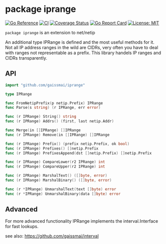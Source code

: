 # package iprange
[![Go Reference](https://pkg.go.dev/badge/github.com/gaissmai/iprange.svg)](https://pkg.go.dev/github.com/gaissmai/iprange#section-documentation)
[![CI](https://github.com/gaissmai/iprange/actions/workflows/go.yml/badge.svg)](https://github.com/gaissmai/iprange/actions/workflows/go.yml)
[![Coverage Status](https://coveralls.io/repos/github/gaissmai/iprange/badge.svg?branch=master)](https://coveralls.io/github/gaissmai/iprange?branch=master)
[![Go Report Card](https://goreportcard.com/badge/github.com/gaissmai/iprange)](https://goreportcard.com/report/github.com/gaissmai/iprange)
[![License: MIT](https://img.shields.io/badge/License-MIT-yellow.svg)](https://opensource.org/licenses/MIT)


`package iprange` is an extension to net/netip

An additional type IPRange is defined and the most useful methods for it. Not all IP address ranges in the wild are CIDRs,
very often you have to deal with ranges not representable as a prefix. This library handels IP ranges and CIDRs transparently. 

## API

```go
import "github.com/gaissmai/iprange"

type IPRange

func FromNetipPrefix(p netip.Prefix) IPRange
func Parse(s string) (r IPRange, err error)

func (r IPRange) String() string
func (r IPRange) Addrs() (first, last netip.Addr)

func Merge(in []IPRange) []IPRange
func (r IPRange) Remove(in []IPRange) []IPRange

func (r IPRange) Prefix() (prefix netip.Prefix, ok bool)
func (r IPRange) Prefixes() []netip.Prefix
func (r IPRange) PrefixesAppend(dst []netip.Prefix) []netip.Prefix

func (r IPRange) CompareLower(r2 IPRange) int
func (r IPRange) CompareUpper(r2 IPRange) int

func (r IPRange) MarshalText() ([]byte, error)
func (r IPRange) MarshalBinary() ([]byte, error)

func (r *IPRange) UnmarshalText(text []byte) error
func (r *IPRange) UnmarshalBinary(data []byte) error
```

## Advanced
For more advanced functionality IPRange implements the interval.Interface for fast lookups.

see also: https://github.com/gaissmai/interval
